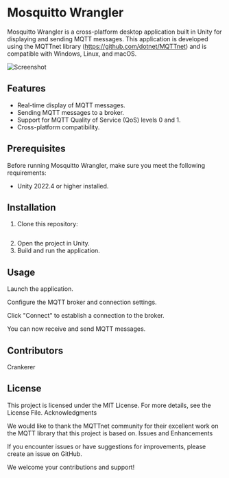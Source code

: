 # Mosquitto Wrangler

Mosquitto Wrangler is a cross-platform desktop application built in Unity for displaying and sending MQTT messages. This application is developed using the MQTTnet library (https://github.com/dotnet/MQTTnet) and is compatible with Windows, Linux, and macOS.

![Screenshot](https://example.com/screenshot.png)

## Features

- Real-time display of MQTT messages.
- Sending MQTT messages to a broker.
- Support for MQTT Quality of Service (QoS) levels 0 and 1.
- Cross-platform compatibility.

## Prerequisites

Before running Mosquitto Wrangler, make sure you meet the following requirements:

- Unity 2022.4 or higher installed.

## Installation

1. Clone this repository:
    ```sh git clone https://github.com/your-username/mosquitto-wrangler.git
2. Open the project in Unity.
3. Build and run the application.

## Usage

Launch the application.

Configure the MQTT broker and connection settings.

Click "Connect" to establish a connection to the broker.

You can now receive and send MQTT messages.

## Contributors

Crankerer

## License

This project is licensed under the MIT License. For more details, see the License File.
Acknowledgments

We would like to thank the MQTTnet community for their excellent work on the MQTT library that this project is based on.
Issues and Enhancements

If you encounter issues or have suggestions for improvements, please create an issue on GitHub.

We welcome your contributions and support!